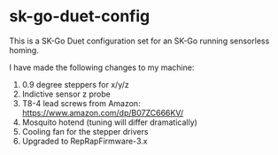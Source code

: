 # sk-go-duet-config

This is a SK-Go Duet configuration set for an SK-Go running sensorless homing.

I have made the following changes to my machine:

1) 0.9 degree steppers for x/y/z
2) Indictive sensor z probe
3) T8-4 lead screws from Amazon: https://www.amazon.com/dp/B07ZC666KV/
4) Mosquito hotend (tuning will differ dramatically)
5) Cooling fan for the stepper drivers
6) Upgraded to RepRapFirmware-3.x
